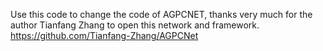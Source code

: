 Use this code to change the code of AGPCNET, thanks very much for the author Tianfang Zhang to open this network and framework.
https://github.com/Tianfang-Zhang/AGPCNet
